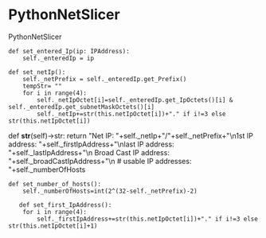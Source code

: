 # PythonNetSlicer
PythonNetSlicer


    def set_entered_Ip(ip: IPAddress):
        self._enteredIp = ip
        
    def set_netIp():
        self._netPrefix = self._enteredIp.get_Prefix()
        tempStr= ""
        for i in range(4):
            self._netIpOctet[i]=self._enteredIp.get_IpOctets()[i] & self._enteredIp.get_subnetMaskOctets()[i]
            self._netIp+=str(this.netIpOctet[i])+"." if i!=3 else str(this.netIpOctet[i])
   
   def __str__(self)->str:
        return "Net IP: "+self._netIp+"/"+self._netPrefix+"\n1st IP address: "+self._firstIpAddress+"\nlast IP address: "+self._lastIpAddress+"\n Broad Cast IP                   address: "+self._broadCastIpAddress+"\n # usable IP addresses: "+self._numberOfHosts 


    def set_number_of_hosts():
        self._numberOfHosts=int(2^(32-self._netPrefix)-2)
        
       def set_first_IpAddress():
        for i in range(4):
            self._firstIpAddress+=str(this.netIpOctet[i])+"." if i!=3 else str(this.netIpOctet[i]+1)
        
